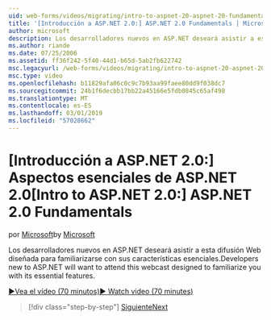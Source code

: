 ```yaml
---
uid: web-forms/videos/migrating/intro-to-aspnet-20-aspnet-20-fundamentals
title: '[Introducción a ASP.NET 2.0:] ASP.NET 2.0 Fundamentals | Microsoft Docs'
author: microsoft
description: Los desarrolladores nuevos en ASP.NET deseará asistir a esta difusión Web diseñada para familiarizarse con sus características esenciales.
ms.author: riande
ms.date: 07/25/2006
ms.assetid: ff36f242-5f40-44d1-b65d-5ab2fb622742
msc.legacyurl: /web-forms/videos/migrating/intro-to-aspnet-20-aspnet-20-fundamentals
msc.type: video
ms.openlocfilehash: b11829afa06c0c9c7b93aa99faee80dd9f038dc7
ms.sourcegitcommit: 24b1f6decbb17bb22a45166e5fdb0845c65af498
ms.translationtype: MT
ms.contentlocale: es-ES
ms.lasthandoff: 03/01/2019
ms.locfileid: "57028662"
---
```

<a name="intro-to-aspnet-20-aspnet-20-fundamentals"></a><span data-ttu-id="ca002-103">[Introducción a ASP.NET 2.0:] Aspectos esenciales de ASP.NET 2.0</span><span class="sxs-lookup"><span data-stu-id="ca002-103">[Intro to ASP.NET 2.0:] ASP.NET 2.0 Fundamentals</span></span>
====================
<span data-ttu-id="ca002-104">por [Microsoft](https://github.com/microsoft)</span><span class="sxs-lookup"><span data-stu-id="ca002-104">by [Microsoft](https://github.com/microsoft)</span></span>

<span data-ttu-id="ca002-105">Los desarrolladores nuevos en ASP.NET deseará asistir a esta difusión Web diseñada para familiarizarse con sus características esenciales.</span><span class="sxs-lookup"><span data-stu-id="ca002-105">Developers new to ASP.NET will want to attend this webcast designed to familiarize you with its essential features.</span></span>

[<span data-ttu-id="ca002-106">&#9654;Vea el vídeo (70 minutos)</span><span class="sxs-lookup"><span data-stu-id="ca002-106">&#9654; Watch video (70 minutes)</span></span>](https://channel9.msdn.com/Blogs/ASP-NET-Site-Videos/intro-to-aspnet-20-aspnet-20-fundamentals)

> [!div class="step-by-step"]
> [<span data-ttu-id="ca002-107">Siguiente</span><span class="sxs-lookup"><span data-stu-id="ca002-107">Next</span></span>](intro-to-aspnet-20-user-interface-elements.md)

